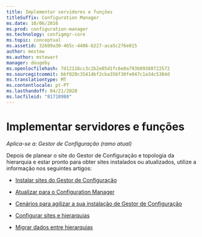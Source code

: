 ```yaml
---
title: Implementar servidores e funções
titleSuffix: Configuration Manager
ms.date: 10/06/2016
ms.prod: configuration-manager
ms.technology: configmgr-core
ms.topic: conceptual
ms.assetid: 32609a30-465c-4406-b227-aca5c276e015
author: mestew
ms.author: mstewart
manager: dougeby
ms.openlocfilehash: 7d12116cc3c2b2e05d1fc6e0a793b09380722572
ms.sourcegitcommit: bbf820c35414bf2cba356f30fe047c1a34c5384d
ms.translationtype: MT
ms.contentlocale: pt-PT
ms.lasthandoff: 04/21/2020
ms.locfileid: "81718988"
---
```

# <a name="deploy-servers-and-roles"></a>Implementar servidores e funções

*Aplica-se a: Gestor de Configuração (ramo atual)*

Depois de planear o site do Gestor de Configuração e topologia da hierarquia e estar pronto para obter sites instalados ou atualizados, utilize a informação nos seguintes artigos:  

- [Instalar sites do Gestor de Configuração](install/installing-sites.md)  

- [Atualizar para o Configuration Manager](install/upgrade-to-configuration-manager.md)  

- [Cenários para agilizar a sua instalação de Gestor de Configuração](install/scenarios-to-streamline-your-installation.md)  

- [Configurar sites e hierarquias](configure/configure-sites-and-hierarchies.md)  

- [Migrar dados entre hierarquias](../../migration/migrate-data-between-hierarchies.md)  
